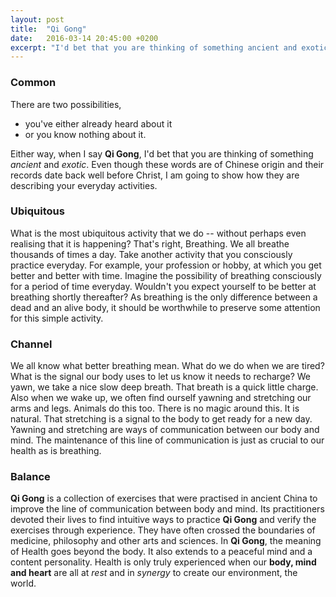 ```yaml
---
layout: post
title:  "Qi Gong"
date:   2016-03-14 20:45:00 +0200
excerpt: "I'd bet that you are thinking of something ancient and exotic."
---
```


### Common

There are two possibilities,

  * you've either already heard about it
  * or you know nothing about it.

Either way, when I say **Qi Gong**,
I'd bet that you are thinking of something _ancient_ and _exotic_.
Even though these words are of Chinese origin and their records date back well before Christ,
I am going to show how they are describing your everyday activities.

### Ubiquitous

What is the most ubiquitous activity that we do
-- without perhaps even realising that it is happening?
That's right, Breathing.
We all breathe thousands of times a day.
Take another activity that you consciously practice everyday.
For example, your profession or hobby, at which you get better and better with time.
Imagine the possibility of breathing consciously for a period of time everyday.
Wouldn't you expect yourself to be better at breathing shortly thereafter?
As breathing is the only difference between a dead and an alive body,
it should be worthwhile to preserve some attention for this simple activity.

### Channel

We all know what better breathing mean.
What do we do when we are tired?
What is the signal our body uses to let us know it needs to recharge?
We yawn, we take a nice slow deep breath.
That breath is a quick little charge.
Also when we wake up, we often find ourself yawning and stretching our arms and legs.
Animals do this too. There is no magic around this. It is natural.
That stretching is a signal to the body to get ready for a new day.
Yawning and stretching are ways of communication between our body and mind.
The maintenance of this line of communication is just as crucial to our health as is breathing.

### Balance

**Qi Gong** is a collection of exercises that were practised in ancient China to improve the line of communication between body and mind.
Its practitioners devoted their lives to find intuitive ways to practice **Qi Gong** and verify the exercises through experience.
They have often crossed the boundaries of medicine, philosophy and other arts and sciences.
In **Qi Gong**, the meaning of Health goes beyond the body.
It also extends to a peaceful mind and a content personality.
Health is only truly experienced when our **body, mind and heart**
are all at _rest_ and in _synergy_ to create our environment, the world.

